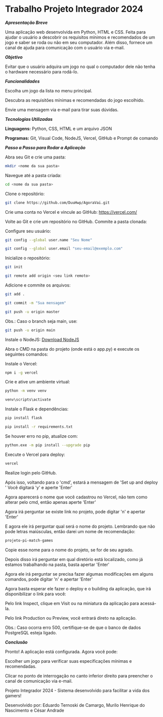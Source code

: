 # Trabalho Projeto Integrador 2024

 ***Apresentação Breve***

Uma aplicação web desenvolvida em Python, HTML e CSS. Feita para ajudar o usuário a descobrir os requisitos mínimos e recomendados de um jogo e saber se roda ou não em seu computador. Além disso, fornece um canal de ajuda para comunicação com o usuário via e-mail.

 ***Objetivo***

Evitar que o usuário adquira um jogo no qual o computador dele não tenha o hardware necessário para rodá-lo.

***Funcionalidades***

Escolha um jogo da lista no menu principal.

Descubra as requisitões mínimas e recomendadas do jogo escolhido.

Envie uma mensagem via e-mail para tirar suas dúvidas.

***Tecnologias Utilizadas***

**Linguagens:** Python, CSS, HTML e um arquivo JSON

**Programas:** Git, Visual Code, NodeJS, Vercel, GitHub e Prompt de comando

***Passo a Passo para Rodar a Aplicação***

Abra seu Git e crie uma pasta:
```bash
mkdir <nome da sua pasta>
```
Navegue até a pasta criada:
```bash
cd <nome da sua pasta>
```
Clone o repositório:
```bash
git clone https://github.com/DuuHwp/AgoraVai.git
```
Crie uma conta no Vercel e vincule ao GitHub:
https://vercel.com/

Volte ao Git e crie um repositório no GitHub. Commite a pasta clonada:

Configure seu usuário:
```bash
git config --global user.name "Seu Nome"
```
```bash
git config --global user.email "seu-email@exemplo.com"
```
Inicialize o repositório:
```bash
git init
```
```bash
git remote add origin <seu link remoto>
```
Adicione e commite os arquivos:
```bash
git add .
```
```bash
git commit -m "Sua mensagem"
```
```bash
git push -u origin master
```
Obs.: Caso o branch seja main, use:
```bash
git push -u origin main
```
Instale o NodeJS:
[Download NodeJS](https://nodejs.org/en/download/prebuilt-installer)

Abra o CMD na pasta do projeto (onde está o app.py) e execute os seguintes comandos:

Instale o Vercel:
```bash
npm i -g vercel
```
Crie e ative um ambiente virtual:
```bash
python -m venv venv
```
```bash
venv\scripts\activate
```
Instale o Flask e dependências:
```bash
pip install flask
```
```bash
pip install -r requirements.txt
```
Se houver erro no pip, atualize com:
```bash
python.exe -m pip install --upgrade pip
```
Execute o Vercel para deploy:
```bash
vercel
```
Realize login pelo GitHub.

Após isso, voltando para o 'cmd', estará a mensagem de 'Set up and deploy <a pasta do projeto>' Você digitará 'y' e aperte 'Enter'

Agora aparecerá o nome que você cadastrou no Vercel, não tem como alterar pelo cmd, então apenas aperte 'Enter'

Agora irá perguntar se existe link no projeto, pode digitar 'n' e apertar 'Enter'

E agora ele irá perguntar qual será o nome do projeto. Lembrando que não pode letras maiúsculas, então darei um nome de recomendação:
```bash
projeto-pi-match-games
```
Copie esse nome para o nome do projeto, se for de seu agrado.

Depois disso irá perguntar em qual diretório está localizado, como já estamos trabalhando na pasta, basta apertar 'Enter'

Agora ele irá perguntar se precisa fazer algumas modificações em alguns comandos, pode digitar 'n' e apertar 'Enter'

Agora basta esperar ele fazer o deploy e o building da aplicação, que irá disponibilizar o link para você:

Pelo link Inspect, clique em Visit ou na miniatura da aplicação para acessá-la.

Pelo link Production ou Preview, você entrará direto na aplicação.

Obs.: Caso ocorra erro 500, certifique-se de que o banco de dados PostgreSQL esteja ligado.

***Conclusão***

Pronto! A aplicação está configurada. Agora você pode:

Escolher um jogo para verificar suas especificações mínimas e recomendadas.

Clicar no ponto de interrogação no canto inferior direito para preencher o canal de comunicação via e-mail.

Projeto Integrador 2024 - Sistema desenvolvido para facilitar a vida dos gamers!

Desenvolvido por: Eduardo Ternoski de Camargo, Murilo Henrique do Nascimento e César Andrade 
